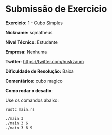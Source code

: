 # Submissão de Exercicio

**Exercicio:** 1 - Cubo Simples

**Nickname:** sqmatheus

**Nível Técnico:** Estudante

**Empresa:** Nenhuma

**Twitter**: https://twitter.com/huskzaum

**Dificuldade de Resolução:** Baixa

**Comentários:** cubo magico

**Como rodar o desafio**:

Use os comandos abaixo:

```bash
rustc main.rs
```

```bash
./main 3
./main 3 6
./main 3 6 9
```
